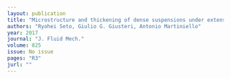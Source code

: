 ```yaml
---
layout: publication
title: "Microstructure and thickening of dense suspensions under extensional and shear flows"
authors: "Ryohei Seto, Giulio G. Giusteri, Antonio Martiniello"
year: 2017
journal: "J. Fluid Mech."
volume: 825
issue: No issue
pages: "R3"
jurl: ""
---
```

